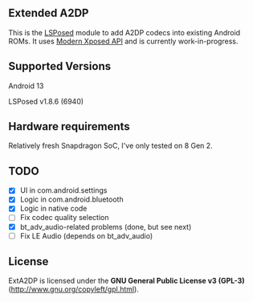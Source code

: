 ## Extended A2DP
This is the [LSPosed](https://github.com/LSPosed/LSPosed) module to add A2DP codecs into existing Android ROMs. It uses [Modern Xposed API](https://github.com/LSPosed/LSPosed/wiki/Develop-Xposed-Modules-Using-Modern-Xposed-API) and is currently work-in-progress.

## Supported Versions
Android 13

LSPosed v1.8.6 (6940)

## Hardware requirements
Relatively fresh Snapdragon SoC, I've only tested on 8 Gen 2.

## TODO
- [x] UI in com.android.settings
- [x] Logic in com.android.bluetooth
- [x] Logic in native code
- [ ] Fix codec quality selection
- [x] bt_adv_audio-related problems (done, but see next)
- [ ] Fix LE Audio (depends on bt_adv_audio)

## License
ExtA2DP is licensed under the **GNU General Public License v3 (GPL-3)** (http://www.gnu.org/copyleft/gpl.html).
